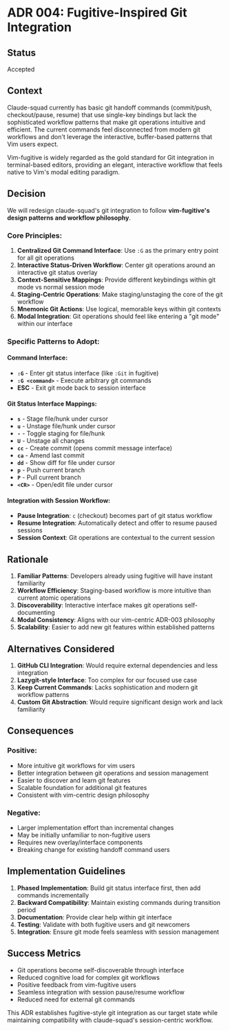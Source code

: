 # ADR 004: Fugitive-Inspired Git Integration

## Status
Accepted

## Context
Claude-squad currently has basic git handoff commands (commit/push, checkout/pause, resume) that use single-key bindings but lack the sophisticated workflow patterns that make git operations intuitive and efficient. The current commands feel disconnected from modern git workflows and don't leverage the interactive, buffer-based patterns that Vim users expect.

Vim-fugitive is widely regarded as the gold standard for Git integration in terminal-based editors, providing an elegant, interactive workflow that feels native to Vim's modal editing paradigm.

## Decision
We will redesign claude-squad's git integration to follow **vim-fugitive's design patterns and workflow philosophy**.

### Core Principles:

1. **Centralized Git Command Interface**: Use `:G` as the primary entry point for all git operations
2. **Interactive Status-Driven Workflow**: Center git operations around an interactive git status overlay
3. **Context-Sensitive Mappings**: Provide different keybindings within git mode vs normal session mode  
4. **Staging-Centric Operations**: Make staging/unstaging the core of the git workflow
5. **Mnemonic Git Actions**: Use logical, memorable keys within git contexts
6. **Modal Integration**: Git operations should feel like entering a "git mode" within our interface

### Specific Patterns to Adopt:

#### Command Interface:
- **`:G`** - Enter git status interface (like `:Git` in fugitive)
- **`:G <command>`** - Execute arbitrary git commands
- **ESC** - Exit git mode back to session interface

#### Git Status Interface Mappings:
- **`s`** - Stage file/hunk under cursor
- **`u`** - Unstage file/hunk under cursor  
- **`-`** - Toggle staging for file/hunk
- **`U`** - Unstage all changes
- **`cc`** - Create commit (opens commit message interface)
- **`ca`** - Amend last commit
- **`dd`** - Show diff for file under cursor
- **`p`** - Push current branch
- **`P`** - Pull current branch
- **`<CR>`** - Open/edit file under cursor

#### Integration with Session Workflow:
- **Pause Integration**: `c` (checkout) becomes part of git status workflow
- **Resume Integration**: Automatically detect and offer to resume paused sessions
- **Session Context**: Git operations are contextual to the current session

## Rationale

1. **Familiar Patterns**: Developers already using fugitive will have instant familiarity
2. **Workflow Efficiency**: Staging-based workflow is more intuitive than current atomic operations  
3. **Discoverability**: Interactive interface makes git operations self-documenting
4. **Modal Consistency**: Aligns with our vim-centric ADR-003 philosophy
5. **Scalability**: Easier to add new git features within established patterns

## Alternatives Considered

1. **GitHub CLI Integration**: Would require external dependencies and less integration
2. **Lazygit-style Interface**: Too complex for our focused use case
3. **Keep Current Commands**: Lacks sophistication and modern git workflow patterns
4. **Custom Git Abstraction**: Would require significant design work and lack familiarity

## Consequences

### Positive:
- More intuitive git workflows for vim users
- Better integration between git operations and session management
- Easier to discover and learn git features
- Scalable foundation for additional git features
- Consistent with vim-centric design philosophy

### Negative:
- Larger implementation effort than incremental changes
- May be initially unfamiliar to non-fugitive users  
- Requires new overlay/interface components
- Breaking change for existing handoff command users

## Implementation Guidelines

1. **Phased Implementation**: Build git status interface first, then add commands incrementally
2. **Backward Compatibility**: Maintain existing commands during transition period
3. **Documentation**: Provide clear help within git interface
4. **Testing**: Validate with both fugitive users and git newcomers
5. **Integration**: Ensure git mode feels seamless with session management

## Success Metrics

- Git operations become self-discoverable through interface
- Reduced cognitive load for complex git workflows  
- Positive feedback from vim-fugitive users
- Seamless integration with session pause/resume workflow
- Reduced need for external git commands

This ADR establishes fugitive-style git integration as our target state while maintaining compatibility with claude-squad's session-centric workflow.